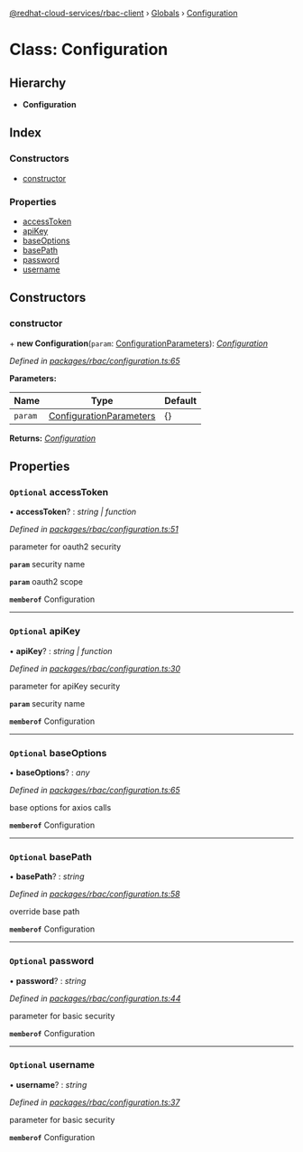 [@redhat-cloud-services/rbac-client](../README.md) › [Globals](../globals.md) › [Configuration](configuration.md)

# Class: Configuration

## Hierarchy

* **Configuration**

## Index

### Constructors

* [constructor](configuration.md#constructor)

### Properties

* [accessToken](configuration.md#optional-accesstoken)
* [apiKey](configuration.md#optional-apikey)
* [baseOptions](configuration.md#optional-baseoptions)
* [basePath](configuration.md#optional-basepath)
* [password](configuration.md#optional-password)
* [username](configuration.md#optional-username)

## Constructors

###  constructor

\+ **new Configuration**(`param`: [ConfigurationParameters](../interfaces/configurationparameters.md)): *[Configuration](configuration.md)*

*Defined in [packages/rbac/configuration.ts:65](https://github.com/leSamo/javascript-clients/blob/master/packages/rbac/configuration.ts#L65)*

**Parameters:**

Name | Type | Default |
------ | ------ | ------ |
`param` | [ConfigurationParameters](../interfaces/configurationparameters.md) | {} |

**Returns:** *[Configuration](configuration.md)*

## Properties

### `Optional` accessToken

• **accessToken**? : *string | function*

*Defined in [packages/rbac/configuration.ts:51](https://github.com/leSamo/javascript-clients/blob/master/packages/rbac/configuration.ts#L51)*

parameter for oauth2 security

**`param`** security name

**`param`** oauth2 scope

**`memberof`** Configuration

___

### `Optional` apiKey

• **apiKey**? : *string | function*

*Defined in [packages/rbac/configuration.ts:30](https://github.com/leSamo/javascript-clients/blob/master/packages/rbac/configuration.ts#L30)*

parameter for apiKey security

**`param`** security name

**`memberof`** Configuration

___

### `Optional` baseOptions

• **baseOptions**? : *any*

*Defined in [packages/rbac/configuration.ts:65](https://github.com/leSamo/javascript-clients/blob/master/packages/rbac/configuration.ts#L65)*

base options for axios calls

**`memberof`** Configuration

___

### `Optional` basePath

• **basePath**? : *string*

*Defined in [packages/rbac/configuration.ts:58](https://github.com/leSamo/javascript-clients/blob/master/packages/rbac/configuration.ts#L58)*

override base path

**`memberof`** Configuration

___

### `Optional` password

• **password**? : *string*

*Defined in [packages/rbac/configuration.ts:44](https://github.com/leSamo/javascript-clients/blob/master/packages/rbac/configuration.ts#L44)*

parameter for basic security

**`memberof`** Configuration

___

### `Optional` username

• **username**? : *string*

*Defined in [packages/rbac/configuration.ts:37](https://github.com/leSamo/javascript-clients/blob/master/packages/rbac/configuration.ts#L37)*

parameter for basic security

**`memberof`** Configuration
